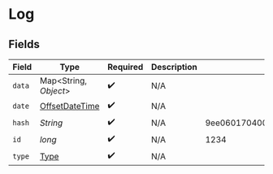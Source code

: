 # Log


## Fields

| Field                                                                                     | Type                                                                                      | Required                                                                                  | Description                                                                               | Example                                                                                   |
| ----------------------------------------------------------------------------------------- | ----------------------------------------------------------------------------------------- | ----------------------------------------------------------------------------------------- | ----------------------------------------------------------------------------------------- | ----------------------------------------------------------------------------------------- |
| `data`                                                                                    | Map<String, *Object*>                                                                     | :heavy_check_mark:                                                                        | N/A                                                                                       |                                                                                           |
| `date`                                                                                    | [OffsetDateTime](https://docs.oracle.com/javase/8/docs/api/java/time/OffsetDateTime.html) | :heavy_check_mark:                                                                        | N/A                                                                                       |                                                                                           |
| `hash`                                                                                    | *String*                                                                                  | :heavy_check_mark:                                                                        | N/A                                                                                       | 9ee060170400f556b7e1575cb13f9db004f150a08355c7431c62bc639166431e                          |
| `id`                                                                                      | *long*                                                                                    | :heavy_check_mark:                                                                        | N/A                                                                                       | 1234                                                                                      |
| `type`                                                                                    | [Type](../../models/shared/Type.md)                                                       | :heavy_check_mark:                                                                        | N/A                                                                                       |                                                                                           |